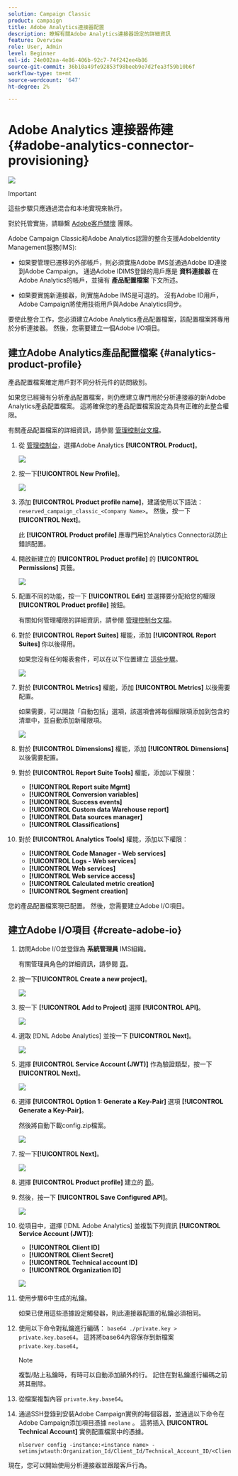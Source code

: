 ```yaml
---
solution: Campaign Classic
product: campaign
title: Adobe Analytics連接器配置
description: 瞭解有關Adobe Analytics連接器設定的詳細資訊
feature: Overview
role: User, Admin
level: Beginner
exl-id: 24e002aa-4e86-406b-92c7-74f242ee4b86
source-git-commit: 36b10a49fe92853f98beeb9e7d2fea3f59b10b6f
workflow-type: tm+mt
source-wordcount: '647'
ht-degree: 2%

---
```


# Adobe Analytics 連接器佈建 {#adobe-analytics-connector-provisioning}

![](../../assets/v7-only.svg)

>[!IMPORTANT]
>
> 這些步驟只應通過混合和本地實現來執行。
>
>對於托管實施，請聯繫 [Adobe客戶關懷](https://helpx.adobe.com/tw/enterprise/admin-guide.html/enterprise/using/support-for-experience-cloud.ug.html) 團隊。

Adobe Campaign Classic和Adobe Analytics認證的整合支援AdobeIdentity Management服務(IMS):

* 如果要管理已遷移的外部帳戶，則必須實施Adobe IMS並通過Adobe ID連接到Adobe Campaign。 通過Adobe IDIMS登錄的用戶應是 **資料連接器** 在Adobe Analytics的帳戶，並擁有 **產品配置檔案** 下文所述。

* 如果要實施新連接器，則實施Adobe IMS是可選的。 沒有Adobe ID用戶，Adobe Campaign將使用技術用戶與Adobe Analytics同步。

要使此整合工作，您必須建立Adobe Analytics產品配置檔案，該配置檔案將專用於分析連接器。 然後，您需要建立一個Adobe I/O項目。

## 建立Adobe Analytics產品配置檔案 {#analytics-product-profile}

產品配置檔案確定用戶對不同分析元件的訪問級別。

如果您已經擁有分析產品配置檔案，則仍應建立專門用於分析連接器的新Adobe Analytics產品配置檔案。 這將確保您的產品配置檔案設定為具有正確的此整合權限。

有關產品配置檔案的詳細資訊，請參閱 [管理控制台文檔](https://helpx.adobe.com/mt/enterprise/admin-guide.html)。

1. 從 [管理控制台](https://adminconsole.adobe.com/)，選擇Adobe Analytics **[!UICONTROL Product]**。

   ![](assets/do-not-localize/triggers_1.png)

1. 按一下&#x200B;**[!UICONTROL New Profile]**。

   ![](assets/do-not-localize/triggers_2.png)

1. 添加 **[!UICONTROL Product profile name]**，建議使用以下語法： `reserved_campaign_classic_<Company Name>`。 然後，按一下 **[!UICONTROL Next]**。

   此 **[!UICONTROL Product profile]** 應專門用於Analytics Connector以防止錯誤配置。

1. 開啟新建立的 **[!UICONTROL Product profile]** 的 **[!UICONTROL Permissions]** 頁籤。

   ![](assets/do-not-localize/triggers_3.png)

1. 配置不同的功能，按一下 **[!UICONTROL Edit]** 並選擇要分配給您的權限 **[!UICONTROL Product profile]** 按鈕。

   有關如何管理權限的詳細資訊，請參閱 [管理控制台文檔](https://helpx.adobe.com/mt/enterprise/using/manage-permissions-and-roles.html)。

1. 對於 **[!UICONTROL Report Suites]** 權能，添加 **[!UICONTROL Report Suites]** 你以後得用。

   如果您沒有任何報表套件，可以在以下位置建立 [這些步驟](../../platform/using/adobe-analytics-connector.md#report-suite-analytics)。

   ![](assets/do-not-localize/triggers_4.png)

1. 對於 **[!UICONTROL Metrics]** 權能，添加 **[!UICONTROL Metrics]** 以後需要配置。

   如果需要，可以開啟「自動包括」選項，該選項會將每個權限項添加到包含的清單中，並自動添加新權限項。

   ![](assets/do-not-localize/triggers_13.png)

1. 對於 **[!UICONTROL Dimensions]** 權能，添加 **[!UICONTROL Dimensions]** 以後需要配置。

1. 對於 **[!UICONTROL Report Suite Tools]** 權能，添加以下權限：

   * **[!UICONTROL Report suite Mgmt]**
   * **[!UICONTROL Conversion variables]**
   * **[!UICONTROL Success events]**
   * **[!UICONTROL Custom data Warehouse report]**
   * **[!UICONTROL Data sources manager]**
   * **[!UICONTROL Classifications]**

1. 對於 **[!UICONTROL Analytics Tools]** 權能，添加以下權限：

   * **[!UICONTROL Code Manager - Web services]**
   * **[!UICONTROL Logs - Web services]**
   * **[!UICONTROL Web services]**
   * **[!UICONTROL Web service access]**
   * **[!UICONTROL Calculated metric creation]**
   * **[!UICONTROL Segment creation]**

您的產品配置檔案現已配置。 然後，您需要建立Adobe I/O項目。

## 建立Adobe I/O項目 {#create-adobe-io}

1. 訪問Adobe I/O並登錄為 **系統管理員** IMS組織。

   有關管理員角色的詳細資訊，請參閱 [頁](https://helpx.adobe.com/enterprise/using/admin-roles.html)。

1. 按一下&#x200B;**[!UICONTROL Create a new project]**。

   ![](assets/do-not-localize/triggers_5.png)

1. 按一下 **[!UICONTROL Add to Project]** 選擇 **[!UICONTROL API]**。

   ![](assets/do-not-localize/triggers_6.png)

1. 選取 [!DNL Adobe Analytics] 並按一下 **[!UICONTROL Next]**。

   ![](assets/do-not-localize/triggers_7.png)

1. 選擇 **[!UICONTROL Service Account (JWT)]** 作為驗證類型，按一下 **[!UICONTROL Next]**。

   ![](assets/do-not-localize/triggers_8.png)

1. 選擇 **[!UICONTROL Option 1: Generate a Key-Pair]** 選項 **[!UICONTROL Generate a Key-Pair]**。

   然後將自動下載config.zip檔案。

   ![](assets/do-not-localize/triggers_9.png)

1. 按一下&#x200B;**[!UICONTROL Next]**。

   ![](assets/do-not-localize/triggers_10.png)

1. 選擇 **[!UICONTROL Product profile]** 建立的 [節](#analytics-product-profile)。

1. 然後，按一下 **[!UICONTROL Save Configured API]**。

   ![](assets/do-not-localize/triggers_11.png)

1. 從項目中，選擇 [!DNL Adobe Analytics] 並複製下列資訊 **[!UICONTROL Service Account (JWT)]**:

   * **[!UICONTROL Client ID]**
   * **[!UICONTROL Client Secret]**
   * **[!UICONTROL Technical account ID]**
   * **[!UICONTROL Organization ID]**

   ![](assets/do-not-localize/triggers_12.png)

1. 使用步驟6中生成的私鑰。

   如果已使用這些憑據設定觸發器，則此連接器配置的私鑰必須相同。

1. 使用以下命令對私鑰進行編碼： `base64 ./private.key > private.key.base64`。 這將將base64內容保存到新檔案 `private.key.base64`。

   >[!NOTE]
   >
   >複製/貼上私鑰時，有時可以自動添加額外的行。 記住在對私鑰進行編碼之前將其刪除。

1. 從檔案複製內容 `private.key.base64`。

1. 通過SSH登錄到安裝Adobe Campaign實例的每個容器，並通過以下命令在Adobe Campaign添加項目憑據 `neolane` 。 這將插入 **[!UICONTROL Technical Account]** 實例配置檔案中的憑據。

   ```
   nlserver config -instance:<instance name> -setimsjwtauth:Organization_Id/Client_Id/Technical_Account_ID/<Client_Secret>/<Base64_encoded_Private_Key>
   ```
現在，您可以開始使用分析連接器並跟蹤客戶行為。
